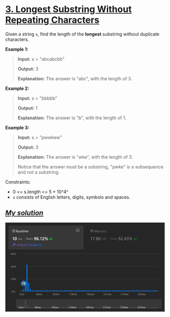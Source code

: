 # [3. Longest Substring Without Repeating Characters](https://leetcode.com/problems/longest-substring-without-repeating-characters/)

Given a string `s`, find the length of the **longest** substring without duplicate characters.

 

**Example 1:**

> **Input:** s = "abcabcbb"
> 
> **Output:** 3
> 
> **Explanation:** The answer is "abc", with the length of 3.

**Example 2:**

> **Input:** s = "bbbbb"
> 
> **Output:** 1
> 
> **Explanation:** The answer is "b", with the length of 1.

**Example 3:**

> **Input:** s = "pwwkew"
> 
> **Output:** 3
> 
> **Explanation:** The answer is "wke", with the length of 3.
> 
> Notice that the answer must be a substring, "pwke" is a subsequence and not a substring.

Constraints:

- 0 <= s.length <= 5 * 10^4^
- `s` consists of English letters, digits, symbols and spaces.

## [<ins>*My solution*</ins>](my-solution.py)

![img](complexity.png)